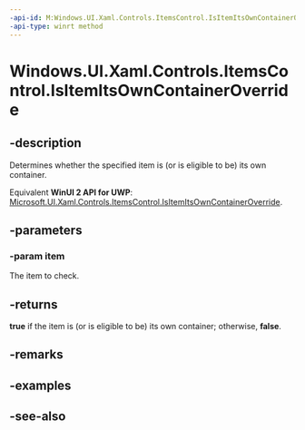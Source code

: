 ```yaml
---
-api-id: M:Windows.UI.Xaml.Controls.ItemsControl.IsItemItsOwnContainerOverride(System.Object)
-api-type: winrt method
---
```


<!-- Method syntax
virtual protected bool IsItemItsOwnContainerOverride(System.Object item)
-->

# Windows.UI.Xaml.Controls.ItemsControl.IsItemItsOwnContainerOverride

## -description
Determines whether the specified item is (or is eligible to be) its own container.

Equivalent **WinUI 2 API for UWP**: [Microsoft.UI.Xaml.Controls.ItemsControl.IsItemItsOwnContainerOverride](/windows/winui/api/microsoft.ui.xaml.controls.itemscontrol.isitemitsowncontaineroverride).

## -parameters
### -param item
The item to check.

## -returns
**true** if the item is (or is eligible to be) its own container; otherwise, **false**.

## -remarks

## -examples

## -see-also

